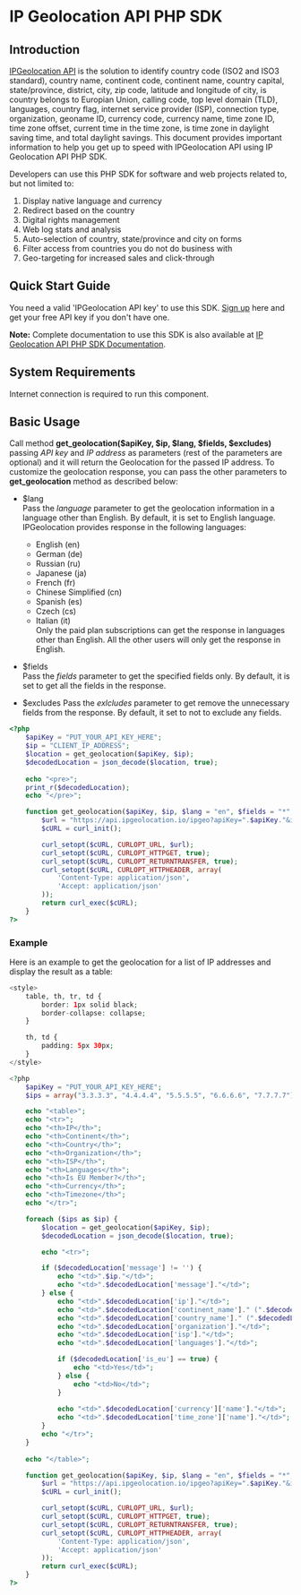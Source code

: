 # IP Geolocation API PHP SDK

## Introduction

[IPGeolocation API](https://ipgeolocation.io) is the solution to identify country code (ISO2 and ISO3 standard), country name, continent code, continent name, country capital, state/province, district, city, zip code, latitude and longitude of city, is country belongs to Europian Union, calling code, top level domain (TLD), languages, country flag, internet service provider (ISP), connection type, organization, geoname ID, currency code, currency name, time zone ID, time zone offset, current time in the time zone, is time zone in daylight saving time, and total daylight savings. This document provides important information to help you get up to speed with IPGeolocation API using IP Geolocation API PHP SDK.

Developers can use this PHP SDK for software and web projects related to, but not limited to:

1. Display native language and currency
2. Redirect based on the country
3. Digital rights management
4. Web log stats and analysis
5. Auto-selection of country, state/province and city on forms
6. Filter access from countries you do not do business with
7. Geo-targeting for increased sales and click-through

## Quick Start Guide

You need a valid 'IPGeolocation API key' to use this SDK. [Sign up](https://ipgeolocation.io/signup) here and get your free API key if you don't have one.

**Note:** Complete documentation to use this SDK is also available at [IP Geolocation API PHP SDK Documentation](https://ipgeolocation.io/documentation/ip-geolocation-api-php-sdk-201809051255).

## System Requirements  

Internet connection is required to run this component.

## Basic Usage

Call method **get_geolocation($apiKey, $ip, $lang, $fields, $excludes)** passing _API key_ and _IP address_ as parameters (rest of the parameters are optional) and it will return the Geolocation for the passed IP address.
To customize the geolocation response, you can pass the other parameters to **get_geolocation** method as described below:

* $lang  
Pass the _language_ parameter to get the geolocation information in a language other than English. By default, it is set to English language.  
IPGeolocation provides response in the following languages:
  * English (en)
  * German (de)
  * Russian (ru)
  * Japanese (ja)
  * French (fr)
  * Chinese Simplified (cn)
  * Spanish (es)
  * Czech (cs)
  * Italian (it)  
  Only the paid plan subscriptions can get the response in languages other than English. All the other users will only get the response in English.

* $fields  
Pass the _fields_ parameter to get the specified fields only. By default, it is set to get all the fields in the response.

* $excludes
Pass the _exlcludes_ parameter to get remove the unnecessary fields from the response. By default, it set to not to exclude any fields.

```php
<?php
    $apiKey = "PUT_YOUR_API_KEY_HERE";
    $ip = "CLIENT_IP_ADDRESS";
    $location = get_geolocation($apiKey, $ip);
    $decodedLocation = json_decode($location, true);
    
    echo "<pre>";
    print_r($decodedLocation);
    echo "</pre>";

    function get_geolocation($apiKey, $ip, $lang = "en", $fields = "*", $excludes = "") {
        $url = "https://api.ipgeolocation.io/ipgeo?apiKey=".$apiKey."&ip=".$ip."&lang=".$lang."&fields=".$fields."&excludes=".$excludes;
        $cURL = curl_init();

        curl_setopt($cURL, CURLOPT_URL, $url);
        curl_setopt($cURL, CURLOPT_HTTPGET, true);
        curl_setopt($cURL, CURLOPT_RETURNTRANSFER, true);
        curl_setopt($cURL, CURLOPT_HTTPHEADER, array(
            'Content-Type: application/json',
            'Accept: application/json'
        ));
        return curl_exec($cURL);
    }
?>
```

### Example

Here is an example to get the geolocation for a list of IP addresses and display the result as a table:

```php
<style>
    table, th, tr, td {
        border: 1px solid black;
        border-collapse: collapse;
    }

    th, td {
        padding: 5px 30px;
    }
</style>

<?php
    $apiKey = "PUT_YOUR_API_KEY_HERE";
    $ips = array("3.3.3.3", "4.4.4.4", "5.5.5.5", "6.6.6.6", "7.7.7.7");

    echo "<table>";
    echo "<tr>";
    echo "<th>IP</th>";
    echo "<th>Continent</th>";
    echo "<th>Country</th>";
    echo "<th>Organization</th>";
    echo "<th>ISP</th>";
    echo "<th>Languages</th>";
    echo "<th>Is EU Member?</th>";
    echo "<th>Currency</th>";
    echo "<th>Timezone</th>";
    echo "</tr>";

    foreach ($ips as $ip) {
        $location = get_geolocation($apiKey, $ip);
        $decodedLocation = json_decode($location, true);

        echo "<tr>";

        if ($decodedLocation['message'] != '') {
            echo "<td>".$ip."</td>";
            echo "<td>".$decodedLocation['message']."</td>";
        } else {
            echo "<td>".$decodedLocation['ip']."</td>";
            echo "<td>".$decodedLocation['continent_name']." (".$decodedLocation['continent_code'].")</td>";
            echo "<td>".$decodedLocation['country_name']." (".$decodedLocation['country_code2'].")</td>";
            echo "<td>".$decodedLocation['organization']."</td>";
            echo "<td>".$decodedLocation['isp']."</td>";
            echo "<td>".$decodedLocation['languages']."</td>";

            if ($decodedLocation['is_eu'] == true) {
                echo "<td>Yes</td>";
            } else {
                echo "<td>No</td>";
            }
            
            echo "<td>".$decodedLocation['currency']['name']."</td>";
            echo "<td>".$decodedLocation['time_zone']['name']."</td>";
        }
        echo "</tr>";
    }
    
    echo "</table>";

    function get_geolocation($apiKey, $ip, $lang = "en", $fields = "*", $excludes = "") {
        $url = "https://api.ipgeolocation.io/ipgeo?apiKey=".$apiKey."&ip=".$ip."&lang=".$lang."&fields=".$fields."&excludes=".$excludes;
        $cURL = curl_init();

        curl_setopt($cURL, CURLOPT_URL, $url);
        curl_setopt($cURL, CURLOPT_HTTPGET, true);
        curl_setopt($cURL, CURLOPT_RETURNTRANSFER, true);
        curl_setopt($cURL, CURLOPT_HTTPHEADER, array(
            'Content-Type: application/json',
            'Accept: application/json'
        ));
        return curl_exec($cURL);
    }
?>
```
